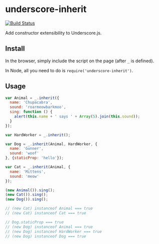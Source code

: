 underscore-inherit
==================

[![Build Status](https://secure.travis-ci.org/caseywebdev/underscore-inherit.png)](http://travis-ci.org/caseywebdev/underscore-inherit)

Add constructor extensibility to Underscore.js.

Install
-------

In the browser, simply include the script on the page (after `_` is defined).

In Node, all you need to do is `require('underscore-inherit')`.

Usage
-----

```js
var Animal = _.inherit({
  name: 'Chupacabra',
  sound: 'roarmeowbarkmoo',
  sing: function () {
    alert(this.name + ' says ' + Array(5).join(this.sound));
  }
});

var HardWorker = _.inherit();

var Dog = _.inherit(Animal, HardWorker, {
  name: 'Gunner',
  sound: 'woof'
}, {staticProp: 'hello'});

var Cat = _.inherit(Animal, {
  name: 'Mittens',
  sound: 'meow'
});

(new Animal()).sing();
(new Cat()).sing();
(new Dog()).sing();

// (new Cat) instanceof Animal === true
// (new Cat) instanceof Cat === true

// Dog.staticProp === true
// (new Dog) instanceof Animal === true
// (new Dog) instanceof HardWorker === true
// (new Dog) instanceof Dog === true
```
